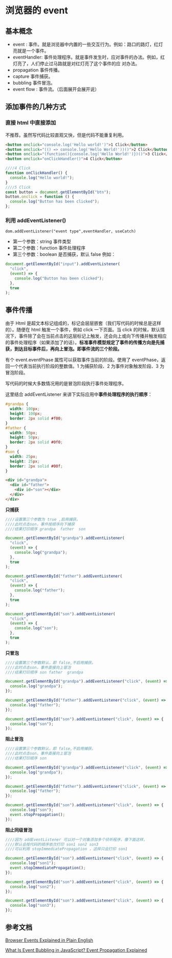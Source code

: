 # 浏览器的 event

## 基本概念

- event : 事件。就是浏览器中内置的一些交互行为。例如：路口的路灯，红灯亮就是一个事件。
- eventHandler: 事件处理程序。就是事件发生时，应对事件的办法。例如，红灯亮了，人们停止过马路就是对红灯亮了这个事件的应
  对办法。
- propagation 事件传播。
- capture 事件捕获。
- bubbling 事件冒泡。
- event flow : 事件流。（后面展开会展开说）

## 添加事件的几种方式

### 直接 html 中直接添加

不推荐。虽然写代码比较直观又快，但是代码不能重复利用。

```html
<button onclick="console.log('Hello world!')">1 Click</button>
<button onclick="(() => console.log('Hello World!'))()">2 Click</button>
<button onclick="(function(){console.log('Hello World!')})()">3 Click</button>
<button onclick="onClickHandler()">4 Click</button>
```

```javascript
////4 Click
function onClickHandler() {
  console.log("Hello world!");
}
////5 Click
const button = document.getElementById("btn");
button.onclick = function () {
  console.log("Button has been clicked");
};
```

### 利用 addEventListener()

`dom.addEventListener("event type",eventHandler, useCatch)`

- 第一个参数：string 事件类型
- 第二个参数：function 事件处理程序
- 第三个参数：boolean 是否捕获，默认 false
  例如：

```javascript
document.getElementById("input").addEventListener(
  "click",
  (event) => {
    console.log("Button has been clicked");
  },
  true
);
```

## 事件传播

由于 Html 是超文本标记组成的，标记会层层嵌套（我们写代码的时候总是这样的）。随便在 html 触发一个事件，例如 click 一下页面。当 click 的时候，默认情况下，事件除了会在当前点击的这层标记上触发，还会向上或向下传播并触发相应的事件处理程序（如果添加了的话）。**标准事件模型规定了事件的传播方向是先捕获，到达目标事件后，再向上冒泡。即事件流的三个阶段。**

有个 event.eventPhase 属性可以获取事件当前的阶段。使用了 eventPhase，返回一个代表当前执行阶段的整数值。1 为捕获阶段、2 为事件对象触发阶段、3 为冒泡阶段。

写代码的时候大多数情况用的是冒泡阶段执行事件处理程序。

这里结合 addEventListener 来讲下实际应用中**事件处理程序的执行顺序**：

```css
#grandpa {
  width: 100px;
  height: 100px;
  border: 2px solid #f00;
}
#father {
  width: 50px;
  height: 50px;
  border: 2px solid #0f0;
}
#son {
  width: 25px;
  height: 25px;
  border: 2px solid #00f;
}
```

```html
<div id="grandpa">
  <div id="father">
    <div id="son"></div>
  </div>
</div>
```

**只捕获**

```javascript
////设置第三个参数为 true ,启用捕获。
////此时点击son，事件按顺序向下捕获
////结果打印顺序 grandpa  father  son

document.getElementById("grandpa").addEventListener(
  "click",
  (event) => {
    console.log("grandpa");
  },
  true
);

document.getElementById("father").addEventListener(
  "click",
  (event) => {
    console.log("father");
  },
  true
);

document.getElementById("son").addEventListener(
  "click",
  (event) => {
    console.log("son");
  },
  true
);
```

**只冒泡**

```javascript
////设置第三个参数默认，即 false,不启用捕获。
////此时点击son，事件直接向上冒泡
////结果打印顺序 son father  grandpa

document.getElementById("grandpa").addEventListener("click", (event) => {
  console.log("grandpa");
});

document.getElementById("father").addEventListener("click", (event) => {
  console.log("father");
});

document.getElementById("son").addEventListener("click", (event) => {
  console.log("son");
});
```

**阻止冒泡**

```javascript
////设置第三个参数默认，即 false,不启用捕获。
////此时点击son，事件直接向上冒泡
////结果打印顺序 son

document.getElementById("grandpa").addEventListener("click", (event) => {
  console.log("grandpa");
});

document.getElementById("father").addEventListener("click", (event) => {
  console.log("father");
});

document.getElementById("son").addEventListener("click", (event) => {
  console.log("son");
  event.stopPropagation();
});
```

**阻止同级冒泡**

```javascript
////因为 addEventListener 可以对一个对象添加多个侦听程序，像下面这样，
////默认会按代码的顺序依次打印 son1 son2 son3
////可以利用 stopImmediatePropagation ，这样只会打印 son1

document.getElementById("son").addEventListener("click", (event) => {
  console.log("son1");
  event.stopImmediatePropagation();
});

document.getElementById("son").addEventListener("click", (event) => {
  console.log("son2");
});

document.getElementById("son").addEventListener("click", (event) => {
  console.log("son3");
});
```

## 参考文档

[Browser Events Explained in Plain English](https://www.freecodecamp.org/news/javascript-events-explained-in-simple-english/)

[What Is Event Bubbling in JavaScript? Event Propagation Explained](https://www.sitepoint.com/event-bubbling-javascript/)
